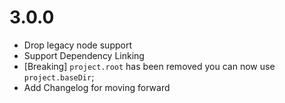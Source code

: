 # 3.0.0

* Drop legacy node support
* Support Dependency Linking
* [Breaking] `project.root` has been removed you can now use `project.baseDir`;
* Add Changelog for moving forward
